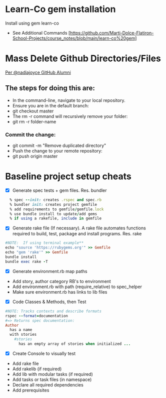 # Learn-Co gem installation
Install using gem learn-co

* See Additional Commands
[https://github.com/Marti-Dolce-Flatiron-School-Projects/course_notes/blob/main/learn-co%20gem]

# Mass Delete Github Directories/Files
[Per @nadiajoyce GitHub Alumni](https://github.community/t/how-to-delete-multiples-files-in-github/702/2)
## The steps for doing this are:

- In the command-line, navigate to your local repository.
- Ensure you are in the default branch:
- git checkout master
- The rm -r command will recursively remove your folder:
- git rm -r folder-name

### Commit the change:
- git commit -m "Remove duplicated directory"
- Push the change to your remote repository:
- git push origin master

# Baseline project setup cheats

- [x] Generate spec tests + gem files. Res. bundler
```ruby
  % spec --init: creates .rspec and spec.rb
  % bundler init: creates project gemfile
  % add requirements to gemfile/gemfile.lock
  % use bundle install to update/add gems
  % if using a rakefile, include in gemfile
```
- [x] Generate rake file (If necessary).  A rake file automates functions required to build, test, package and install programs. Res. rake
	
```ruby
#NOTE:  If using terminal example**
echo "source 'https://rubygems.org'" >> Gemfile
echo "gem 'rake'" >> Gemfile
bundle install
bundle exec rake -T
```
- [x] Generate environment.rb map paths
* Add story, author category RB's to environment
* Add environment.rb with path (require\_relative) to spec_helper
* Make sure environment.rb has links to lib files 

- [x] Code Classes & Methods, then Test
```ruby
#NOTE: Tracks contexts and describe formats
rspec --format=documentation
#=> Returns spec documentation:
Author
  has a name
  with stories
    #stories
      has an empty array of stories when initialized ...
```
- [x] Create Console to visually test
* Add rake file
* Add rakelib (if required)
* Add lib with modular tasks (if required)
* Add tasks or task files (in namespace)
* Declare all required dependencies
* Add prerequisites
